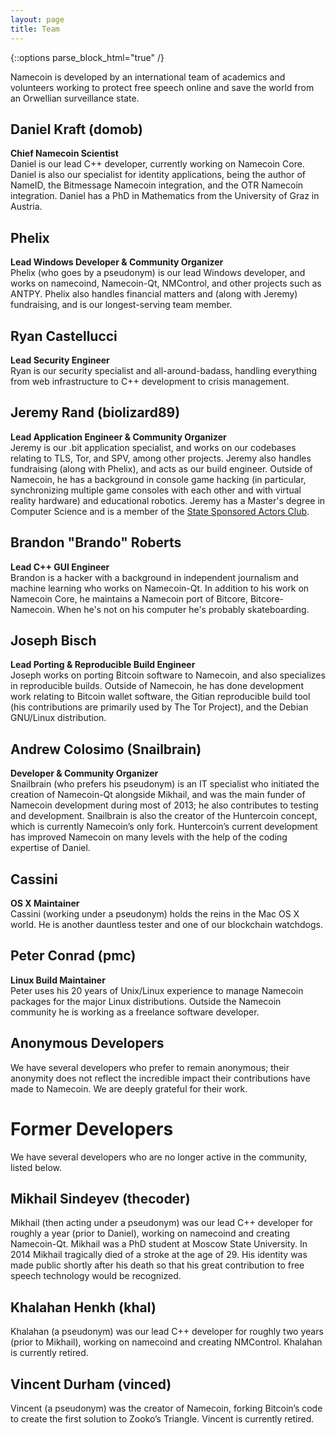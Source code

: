 ```yaml
---
layout: page
title: Team
---
```


{::options parse_block_html="true" /}

<p class="lead">Namecoin is developed by an international team of academics and volunteers working to protect free speech online and save the world from an Orwellian surveillance state.</p>

## Daniel Kraft (domob)

**Chief Namecoin Scientist** <br>
Daniel is our lead C++ developer, currently working on Namecoin Core. Daniel is also our specialist for identity applications, being the author of NameID, the Bitmessage Namecoin integration, and the OTR Namecoin integration. Daniel has a PhD in Mathematics from the University of Graz in Austria.

## Phelix

**Lead Windows Developer & Community Organizer** <br>
Phelix (who goes by a pseudonym) is our lead Windows developer, and works on namecoind, Namecoin-Qt, NMControl, and other projects such as ANTPY. Phelix also handles financial matters and (along with Jeremy) fundraising, and is our longest-serving team member.

## Ryan Castellucci

**Lead Security Engineer** <br>
Ryan is our security specialist and all-around-badass, handling everything from web infrastructure to C++ development to crisis management.

## Jeremy Rand (biolizard89)

**Lead Application Engineer & Community Organizer** <br>
Jeremy is our .bit application specialist, and works on our codebases relating to TLS, Tor, and SPV, among other projects. Jeremy also handles fundraising (along with Phelix), and acts as our build engineer. Outside of Namecoin, he has a background in console game hacking (in particular, synchronizing multiple game consoles with each other and with virtual reality hardware) and educational robotics. Jeremy has a Master's degree in Computer Science and is a member of the [State Sponsored Actors Club](https://web.archive.org/web/20161106031003/https://state-sponsored-actors.net/).

## Brandon "Brando" Roberts

**Lead C++ GUI Engineer** <br>
Brandon is a hacker with a background in independent journalism and machine learning who works on Namecoin-Qt. In addition to his work on Namecoin Core, he maintains a Namecoin port of Bitcore, Bitcore-Namecoin. When he's not on his computer he's probably skateboarding.

## Joseph Bisch

**Lead Porting & Reproducible Build Engineer** <br>
Joseph works on porting Bitcoin software to Namecoin, and also specializes in reproducible builds.  Outside of Namecoin, he has done development work relating to Bitcoin wallet software, the Gitian reproducible build tool (his contributions are primarily used by The Tor Project), and the Debian GNU/Linux distribution.

## Andrew Colosimo (Snailbrain)

**Developer & Community Organizer** <br>
Snailbrain (who prefers his pseudonym) is an IT specialist who initiated the creation of Namecoin-Qt alongside Mikhail, and was the main funder of Namecoin development during most of 2013; he also contributes to testing and development. Snailbrain is also the creator of the Huntercoin concept, which is currently Namecoin’s only fork. Huntercoin’s current development has improved Namecoin on many levels with the help of the coding expertise of Daniel.

## Cassini

**OS X Maintainer** <br>
Cassini (working under a pseudonym) holds the reins in the Mac OS X world. He is another dauntless tester and one of our blockchain watchdogs.

## Peter Conrad (pmc)

**Linux Build Maintainer** <br>
Peter uses his 20 years of Unix/Linux experience to manage Namecoin packages for the major Linux distributions. Outside the Namecoin community he is working as a freelance software developer.

## Anonymous Developers

We have several developers who prefer to remain anonymous; their anonymity does not reflect the incredible impact their contributions have made to Namecoin. We are deeply grateful for their work.

# Former Developers

We have several developers who are no longer active in the community, listed below.

## Mikhail Sindeyev (thecoder)

Mikhail (then acting under a pseudonym) was our lead C++ developer for roughly a year (prior to Daniel), working on namecoind and creating Namecoin-Qt. Mikhail was a PhD student at Moscow State University. In 2014 Mikhail tragically died of a stroke at the age of 29. His identity was made public shortly after his death so that his great contribution to free speech technology would be recognized.

## Khalahan Henkh (khal)

Khalahan (a pseudonym) was our lead C++ developer for roughly two years (prior to Mikhail), working on namecoind and creating NMControl. Khalahan is currently retired.

## Vincent Durham (vinced)

Vincent (a pseudonym) was the creator of Namecoin, forking Bitcoin’s code to create the first solution to Zooko’s Triangle. Vincent is currently retired.
